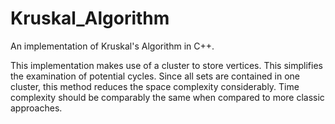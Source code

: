 # Kruskal_Algorithm
An implementation of Kruskal's Algorithm in C++. 

This implementation makes use of a cluster to store vertices. This simplifies the examination of potential cycles. Since all sets are contained in one cluster, this method reduces the space complexity considerably. Time complexity should be comparably the same when compared to more classic approaches.
